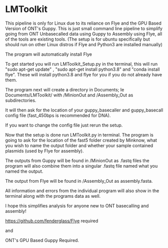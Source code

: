 # LMToolkit
This pipeline is only for Linux due to its reliance on Flye and the GPU Based Version of ONT's Guppy.
This is just small command line pipeline to simplify going from ONT Unbasecalled data using Guppy to Assembly using Flye, all of the tools are existing tools.
(The setup is for ubuntu specifically but should run on other Linux distros if Flye and Python3 are installed manually) 

The program will automatically install Flye

To get started you will run LMToolkit_Setup.py in the terminal, this will run  "sudo apt-get update" , "sudo apt-get install python3.8" and "conda install flye". These will install python3.8 and flye for you if you do not already have them. 

The program next will create a directory in Documents; Ie Documents/LMToolkit/ with /MinionOut and /Assembly_Out as subdirectories.

It will then ask for the location of your guppy_basecaller and guppy_basecall config file (fast_450bps is recommended for DNA). 

If you want to change the config file just rerun the setup.

Now that the setup is done run LMToolkit.py in terminal.
The program is going to ask for the location of the fast5 folder created by Minknow, what you wish to name the output folder and whether your sample contained plasmids (used by Flye for assembly). 

The outputs from Guppy will be found in /MinionOut as .fastq files the program will also combine them into a singular .fastq file named what you named the output.

The output from Flye will be found in /Assembly_Out as assembly.fasta. 

All information and errors from the individual program will also show in the terminal along with the programs data as well.


I hope this simplifies analysis for anyone new to ONT basecalling and assembly! 



https://github.com/fenderglass/Flye required

and

ONT's GPU Based Guppy Required. 
